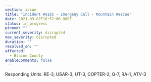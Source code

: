 ```yaml
---
section: issue
title: "Incident #0185 - Emergeny Call - Mountain Rescue"
date: 2021-03-02T16:52:00.889Z
status: in_progress
pinned: ""
current_severity: disrupted
max_severity: disrupted
duration: ""
resolved_on: ""
affected:
  - Blaine County
enableComments: false
---
```

Responding Units: RE-3, USAR-3, UT-3, COPTER-2, Q-7, RA-1, ATV-3